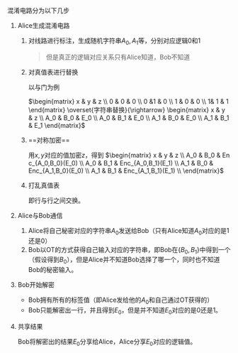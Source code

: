 
混淆电路分为以下几步

1. Alice生成混淆电路

   1. 对线路进行标注，生成随机字符串$A_0,A_1$等，分别对应逻辑$0$和$1$

      > 但是真正的逻辑对应关系只有Alice知道，Bob不知道

   2. 对真值表进行替换

      以与门为例

      $\begin{matrix} 
      x & y & z \\ 
      0 & 0 & 0 \\ 
      0 &1 & 0 \\ 
      1 & 0 & 0 \\ 
      1& 1 & 1 \end{matrix} 
      \overset{字符串替换}{\rightarrow} 
      \begin{matrix} x & y & z \\ 
      A_0 & B_0 & E_0 \\
      A_0 & B_1  & E_0 \\ 
      A_1 & B_0 & E_0 \\ 
      A_1 & B_1 & E_1 
      \end{matrix}$

   3. ==对称加密==

      用$x,y$对应的值加密$z$，得到
      $\begin{matrix} x & y & z \\ 
      A_0 & B_0 & En c_{A_0,B_0}(E_0) \\
      A_0 & B_1  & Enc_{A_0,B_1}(E_1) \\ 
      A_1 & B_0 & Enc_{A_1,B_0}(E_0) \\ 
      A_1 & B_1 & Enc_{A_1,B_1}(E_1) \\ 
      \end{matrix}$

   4. 打乱真值表

      即行与行之间交换。

2. Alice与Bob通信

   1. Alice将自己秘密对应的字符串$A_0$发送给Bob（只有Alice知道$A_0$对应的是1还是0）
   2. Bob以OT的方式获得自己输入对应的字符串，即Bob在$\{B_0,B_1\}$中得到一个（假设得到$B_0$），但是Alice并不知道Bob选择了哪一个，同时也不知道Bob的秘密输入。

3. Bob开始解密

   - Bob拥有所有的标签值（即Alice发给他的$A_0$和自己通过OT获得的）
   - Bob只能解密出一行，并且得到$E_0$，但是并不知道$E_0$对应的是0还是1。

4. 共享结果

   Bob将解密出的结果$E_0$分享给Alice，Alice分享$E_0$对应的逻辑值。
